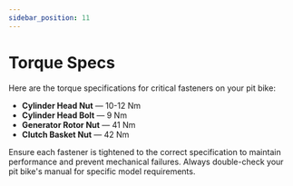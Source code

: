 ```yaml
---
sidebar_position: 11
---
```


# Torque Specs

Here are the torque specifications for critical fasteners on your pit bike:

- **Cylinder Head Nut** — 10-12 Nm
- **Cylinder Head Bolt** — 9 Nm
- **Generator Rotor Nut** — 41 Nm
- **Clutch Basket Nut** — 42 Nm

Ensure each fastener is tightened to the correct specification to maintain performance and prevent mechanical failures. Always double-check your pit bike's manual for specific model requirements.

